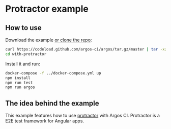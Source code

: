 # Protractor example

## How to use

Download the example [or clone the repo](https://github.com/argos-ci/argos):

```bash
curl https://codeload.github.com/argos-ci/argos/tar.gz/master | tar -xz --strip=2 argos-master/examples/with-protractor
cd with-protractor
```

Install it and run:

```bash
docker-compose -f ../docker-compose.yml up
npm install
npm run test
npm run argos
```

## The idea behind the example

This example features how to use [protractor](https://github.com/angular/protractor) with Argos CI.
Protractor is a E2E test framework for Angular apps.
